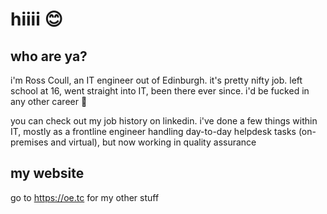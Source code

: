 # hiiii 😊

## who are ya?
i'm Ross Coull, an IT engineer out of Edinburgh. it's pretty nifty job. left school at 16, went straight into IT, been there ever since. i'd be fucked in any other career 🥲

you can check out my job history on linkedin. i've done a few things within IT, mostly as a frontline engineer handling day-to-day helpdesk tasks (on-premises and virtual), but now working in quality assurance

## my website
go to https://oe.tc for my other stuff
